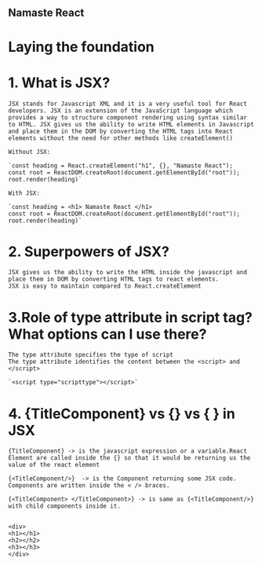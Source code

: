 ## Namaste React
# Laying the foundation

# 1. What is JSX?

    JSX stands for Javascript XML and it is a very useful tool for React developers. JSX is an extension of the JavaScript language which provides a way to structure component rendering using syntax similar to HTML. JSX gives us the ability to write HTML elements in Javascript and place them in the DOM by converting the HTML tags into React elements without the need for other methods like createElement()

    Without JSX:

    `const heading = React.createElement("h1", {}, "Namaste React");
    const root = ReactDOM.createRoot(document.getElementById("root"));
    root.render(heading)`

    With JSX:

    `const heading = <h1> Namaste React </h1>
    const root = ReactDOM.createRoot(document.getElementById("root"));
    root.render(heading)`

# 2. Superpowers of JSX?
    JSX gives us the ability to write the HTML inside the javascript and place them in DOM by converting HTML tags to react elements.
    JSX is easy to maintain compared to React.createElement

# 3.Role of type attribute in script tag? What options can I use there?

    The type attribute specifies the type of script
    The type attribute identifies the content between the <script> and </script>

    `<script type="scripttype"></script>`

# 4. {TitleComponent} vs {<TitleComponent/>} vs {<TitleComponent> </TitleComponent>} in JSX

    {TitleComponent} -> is the javascript expression or a variable.React Element are called inside the {} so that it would be returning us the value of the react element
     
    {<TitleComponent/>}  -> is the Component returning some JSX code. Components are written inside the < /> braces.

    {<TitleComponent> </TitleComponent>} -> is same as {<TitleComponent/>} with child components inside it.  


    <div>
    <h1></h1>
    <h2></h2>
    <h3></h3>
    </div>